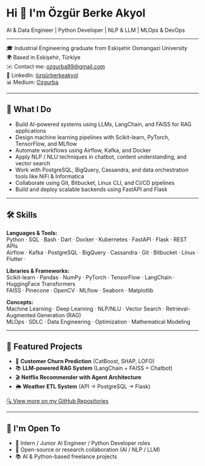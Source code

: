 # Hi 👋 I'm Özgür Berke Akyol

 AI & Data Engineer |  Python Developer |  NLP & LLM |  MLOps & DevOps

---

🎓 Industrial Engineering graduate from Eskişehir Osmangazi University  
🌍 Based in Eskişehir, Türkiye  
✉️ Contact me: ozgurba99@gmail.com  
🔗 LinkedIn: [özgürberkeakyol](https://www.linkedin.com/in/özgürberkeakyol)  
📊 Medium: [Ozgurba](http://www.medium.com/Ozgurba)

---

## 🚀 What I Do

- Build AI-powered systems using LLMs, LangChain, and FAISS for RAG applications  
- Design machine learning pipelines with Scikit-learn, PyTorch, TensorFlow, and MLflow  
- Automate workflows using Airflow, Kafka, and Docker  
- Apply NLP / NLU techniques in chatbot, content understanding, and vector search  
- Work with PostgreSQL, BigQuery, Cassandra, and data orchestration tools like NiFi & Informatica  
- Collaborate using Git, Bitbucket, Linux CLI, and CI/CD pipelines  
- Build and deploy scalable backends using FastAPI and Flask

---

## 🛠️ Skills

**Languages & Tools:**  
Python · SQL · Bash · Dart · Docker · Kubernetes · FastAPI · Flask · REST APIs  
Airflow · Kafka · PostgreSQL · BigQuery · Cassandra · Git · Bitbucket · Linux · Flutter ·

**Libraries & Frameworks:**  
Scikit-learn · Pandas · NumPy · PyTorch · TensorFlow · LangChain · HuggingFace Transformers  
FAISS · Pinecone · OpenCV · MLflow · Seaborn · Matplotlib

**Concepts:**  
Machine Learning · Deep Learning · NLP/NLU · Vector Search · Retrieval-Augmented Generation (RAG)  
MLOps · SDLC · Data Engineering · Optimization · Mathematical Modeling

---

## 📂 Featured Projects

- 🧠 **Customer Churn Prediction** (CatBoost, SHAP, LOFO)  
- 📚 **LLM-powered RAG System** (LangChain + FAISS + Chatbot)  
- 🎬 **Netflix Recommender with Agent Architecture**  
- 🌦️ **Weather ETL System** (API → PostgreSQL → Flask)

[🔍 View more on my GitHub Repositories](https://github.com/OzgurBAkyol)

---

## 📣 I'm Open To

- 💼 Intern / Junior AI Engineer / Python Developer roles  
- 🤝 Open-source or research collaboration (AI / NLP / LLM)  
- 📚 AI & Python-based freelance projects

